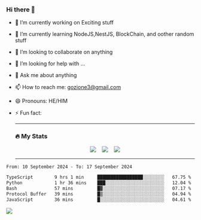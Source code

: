 ### Hi there 👋

<!--
**charlieScript/charlieScript** is a ✨ _special_ ✨ repository because its `README.md` (this file) appears on your GitHub profile.

Here are some ideas to get you started: -->

- 🔭 I’m currently working on Exciting stuff
- 🌱 I’m currently learning NodeJS,NestJS, BlockChain, and oother random stuff
- 👯 I’m looking to collaborate on anything
- 🤔 I’m looking for help with ...
- 💬 Ask me about anything
- 📫 How to reach me: gozione3@gmail.com
- 😄 Pronouns: HE/HIM
- ⚡ Fun fact:


  ---

  ### :fire: My Stats

  <div id="stats" align="center">
  <img src="http://github-readme-streak-stats.herokuapp.com?user=charlieScript&theme=dark&date_format=M%20j%5B%2C%20Y%5D" />&nbsp;&nbsp;&nbsp;
  <img src="https://github-readme-stats.vercel.app/api/top-langs/?username=charlieScript&layout=compact&theme=vision-friendly-dark"/>&nbsp;&nbsp;&nbsp;
  <img src="https://github-readme-stats.vercel.app/api?username=charlieScript&show_icons=true&theme=radical"/>
  </div>

  ---



<!--START_SECTION:waka-->

```txt
From: 10 September 2024 - To: 17 September 2024

TypeScript        9 hrs 1 min     █████████████████░░░░░░░░   67.75 %
Python            1 hr 36 mins    ███░░░░░░░░░░░░░░░░░░░░░░   12.04 %
Bash              57 mins         █▓░░░░░░░░░░░░░░░░░░░░░░░   07.17 %
Protocol Buffer   39 mins         █▒░░░░░░░░░░░░░░░░░░░░░░░   04.94 %
JavaScript        36 mins         █░░░░░░░░░░░░░░░░░░░░░░░░   04.61 %
```

<!--END_SECTION:waka-->
![](https://komarev.com/ghpvc/?username=charlieScript)
